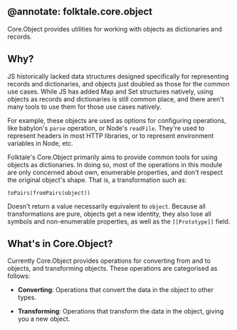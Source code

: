 @annotate: folktale.core.object
---
Core.Object provides utilities for working with objects as
dictionaries and records.


## Why?

JS historically lacked data structures designed specifically for
representing records and dictionaries, and objects just doubled
as those for the common use cases. While JS has added Map and
Set structures natively, using objects as records and dictionaries
is still common place, and there aren't many tools to use them
for those use cases natively.

For example, these objects are used as options for configuring
operations, like babylon's `parse` operation, or Node's `readFile`.
They're used to represent headers in most HTTP libraries, or to
represent environment variables in Node, etc.

Folktale's Core.Object primarily aims to provide common tools for
using objects as dictionaries. In doing so, most of the operations
in this module are only concerned about own, enumerable properties,
and don't respect the original object's shape. That is, a
transformation such as:

    toPairs(fromPairs(object))

Doesn't return a value necessarily equivalent to `object`. Because
all transformations are pure, objects get a new identity, they also
lose all symbols and non-enumerable properties, as well as the
`[[Prototype]]` field.


## What's in Core.Object?

Currently Core.Object provides operations for converting from and to
objects, and transforming objects. These operations are categorised
as follows:

  - **Converting**: Operations that convert the data in the object
    to other types.

  - **Transforming**: Operations that transform the data in the
    object, giving you a new object.

